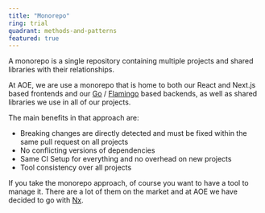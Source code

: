 ```yaml
---
title: "Monorepo"
ring: trial
quadrant: methods-and-patterns
featured: true
---
```


A monorepo is a single repository containing multiple projects and shared libraries with their relationships.

At AOE, we are use a monorepo that is home to both our React and Next.js based frontends and 
our [Go](/languages-and-frameworks/go-lang.html) / [Flamingo](/languages-and-frameworks/flamingo.html) based backends, 
as well as shared libraries we use in all of our projects.

The main benefits in that approach are:
  * Breaking changes are directly detected and must be fixed within the same pull request on all projects
  * No conflicting versions of dependencies
  * Same CI Setup for everything and no overhead on new projects
  * Tool consistency over all projects

If you take the monorepo approach, of course you want to have a tool to manage it. There are a lot of them on the market 
and at AOE we have decided to go with [Nx](/tools/nx.html).
